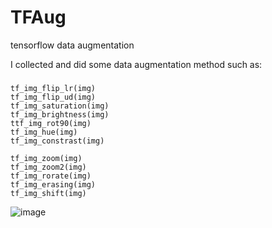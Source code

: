 # TFAug
tensorflow data augmentation

I collected and did some data augmentation method such as:
###
    tf_img_flip_lr(img)
    tf_img_flip_ud(img)
    tf_img_saturation(img)
    tf_img_brightness(img)
    ttf_img_rot90(img)
    tf_img_hue(img)
    tf_img_constrast(img)

    tf_img_zoom(img)
    tf_img_zoom2(img)
    tf_img_rorate(img)
    tf_img_erasing(img)
    tf_img_shift(img)
    
![image](https://user-images.githubusercontent.com/29138292/67416742-92c7c580-f5f1-11e9-9de3-4d334d79f84d.png)    
